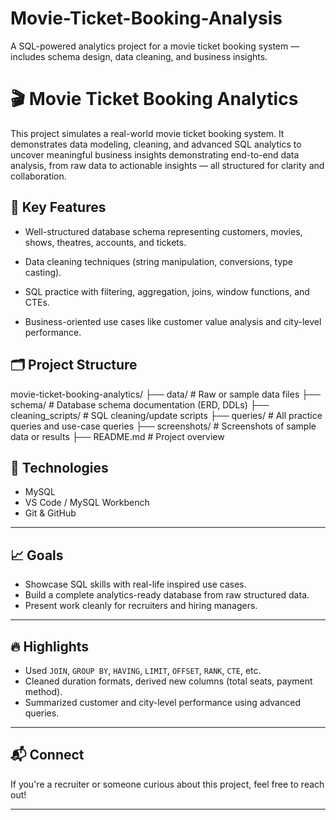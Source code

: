 # Movie-Ticket-Booking-Analysis
A SQL-powered analytics project for a movie ticket booking system — includes schema design, data cleaning, and business insights.

# 🎬 Movie Ticket Booking Analytics

This project simulates a real-world movie ticket booking system. It demonstrates data modeling, cleaning, and advanced SQL analytics to uncover meaningful business insights demonstrating end-to-end data analysis, from raw data to actionable insights — all structured for clarity and collaboration.

## 📌 Key Features

- Well-structured database schema representing customers, movies, shows, theatres, accounts, and tickets.

- Data cleaning techniques (string manipulation, conversions, type casting).
- SQL practice with filtering, aggregation, joins, window functions, and CTEs.
- Business-oriented use cases like customer value analysis and city-level performance.

## 🗂️ Project Structure

movie-ticket-booking-analytics/
├── data/ # Raw or sample data files
├── schema/ # Database schema documentation (ERD, DDLs)
├── cleaning_scripts/ # SQL cleaning/update scripts
├── queries/ # All practice queries and use-case queries
├── screenshots/ # Screenshots of sample data or results
├── README.md # Project overview


## 🚀 Technologies

- MySQL
- VS Code / MySQL Workbench
- Git & GitHub

---

## 📈 Goals

- Showcase SQL skills with real-life inspired use cases.
- Build a complete analytics-ready database from raw structured data.
- Present work cleanly for recruiters and hiring managers.

---

## 🔥 Highlights

- Used `JOIN`, `GROUP BY`, `HAVING`, `LIMIT`, `OFFSET`, `RANK`, `CTE`, etc.
- Cleaned duration formats, derived new columns (total seats, payment method).
- Summarized customer and city-level performance using advanced queries.

---

## 📬 Connect

If you're a recruiter or someone curious about this project, feel free to reach out!

---